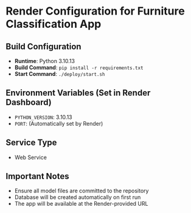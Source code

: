 # Render Configuration for Furniture Classification App

## Build Configuration
- **Runtime**: Python 3.10.13
- **Build Command**: `pip install -r requirements.txt`
- **Start Command**: `./deploy/start.sh`

## Environment Variables (Set in Render Dashboard)
- `PYTHON_VERSION`: 3.10.13
- `PORT`: (Automatically set by Render)

## Service Type
- Web Service

## Important Notes
- Ensure all model files are committed to the repository
- Database will be created automatically on first run
- The app will be available at the Render-provided URL
